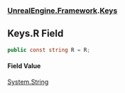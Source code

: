 ### [UnrealEngine.Framework](UnrealEngine_Framework.md 'UnrealEngine.Framework').[Keys](Keys.md 'UnrealEngine.Framework.Keys')
## Keys.R Field
```csharp
public const string R = R;
```
#### Field Value
[System.String](https://docs.microsoft.com/en-us/dotnet/api/System.String 'System.String')
